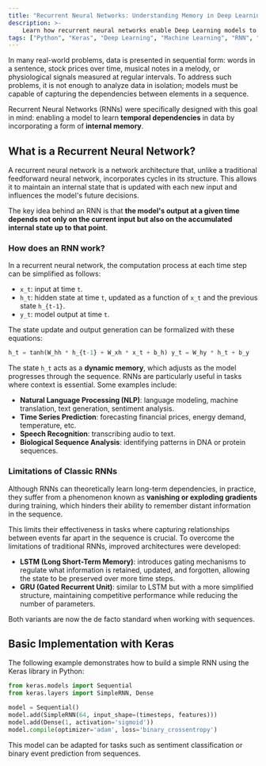 ```yaml
---
title: "Recurrent Neural Networks: Understanding Memory in Deep Learning Models"
description: >-
    Learn how recurrent neural networks enable Deep Learning models to work with sequential data. Discover how they work, their applications in language, time series, and speech recognition, and why they are essential for understanding memory in artificial intelligence.
tags: ["Python", "Keras", "Deep Learning", "Machine Learning", "RNN", "LSTM", "GRU"]
---
```


In many real-world problems, data is presented in sequential form: words in a sentence, stock prices over time, musical notes in a melody, or physiological signals measured at regular intervals. To address such problems, it is not enough to analyze data in isolation; models must be capable of capturing the dependencies between elements in a sequence.

Recurrent Neural Networks (RNNs) were specifically designed with this goal in mind: enabling a model to learn **temporal dependencies** in data by incorporating a form of **internal memory**.

## What is a Recurrent Neural Network?

A recurrent neural network is a network architecture that, unlike a traditional feedforward neural network, incorporates cycles in its structure. This allows it to maintain an internal state that is updated with each new input and influences the model's future decisions.

The key idea behind an RNN is that **the model's output at a given time depends not only on the current input but also on the accumulated internal state up to that point**.

### How does an RNN work?

In a recurrent neural network, the computation process at each time step can be simplified as follows:

- `x_t`: input at time `t`.
- `h_t`: hidden state at time `t`, updated as a function of `x_t` and the previous state `h_{t-1}`.
- `y_t`: model output at time `t`.

The state update and output generation can be formalized with these equations:

```python
h_t = tanh(W_hh * h_{t-1} + W_xh * x_t + b_h) y_t = W_hy * h_t + b_y
```

The state `h_t` acts as a **dynamic memory**, which adjusts as the model progresses through the sequence. RNNs are particularly useful in tasks where context is essential. Some examples include:

- **Natural Language Processing (NLP)**: language modeling, machine translation, text generation, sentiment analysis.
- **Time Series Prediction**: forecasting financial prices, energy demand, temperature, etc.
- **Speech Recognition**: transcribing audio to text.
- **Biological Sequence Analysis**: identifying patterns in DNA or protein sequences.

### Limitations of Classic RNNs

Although RNNs can theoretically learn long-term dependencies, in practice, they suffer from a phenomenon known as **vanishing or exploding gradients** during training, which hinders their ability to remember distant information in the sequence.

This limits their effectiveness in tasks where capturing relationships between events far apart in the sequence is crucial. To overcome the limitations of traditional RNNs, improved architectures were developed:

- **LSTM (Long Short-Term Memory)**: introduces gating mechanisms to regulate what information is retained, updated, and forgotten, allowing the state to be preserved over more time steps.
- **GRU (Gated Recurrent Unit)**: similar to LSTM but with a more simplified structure, maintaining competitive performance while reducing the number of parameters.

Both variants are now the de facto standard when working with sequences.

## Basic Implementation with Keras

The following example demonstrates how to build a simple RNN using the Keras library in Python:

```python
from keras.models import Sequential
from keras.layers import SimpleRNN, Dense

model = Sequential()
model.add(SimpleRNN(64, input_shape=(timesteps, features)))
model.add(Dense(1, activation='sigmoid'))
model.compile(optimizer='adam', loss='binary_crossentropy')
```

This model can be adapted for tasks such as sentiment classification or binary event prediction from sequences.
